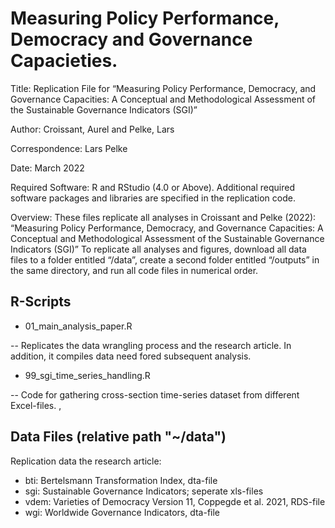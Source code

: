 # Measuring Policy Performance, Democracy and Governance Capacieties.

Title: Replication File for “Measuring Policy Performance, Democracy, and Governance Capacities: A Conceptual and Methodological Assessment of the Sustainable Governance Indicators (SGI)” 

Author: Croissant, Aurel and Pelke, Lars

Correspondence: Lars Pelke

Date: March 2022

Required Software: R and RStudio (4.0 or Above). 
Additional required software packages and libraries are specified in the replication code.

Overview: These files replicate all analyses in Croissant and Pelke (2022): “Measuring Policy Performance, Democracy, and Governance Capacities: A Conceptual and Methodological Assessment of the Sustainable Governance Indicators (SGI)”
To replicate all analyses and figures, download all data files to a folder entitled “/data”, create a second folder entitled “/outputs” in the same directory, and run all code files in numerical order.

## R-Scripts 

- 01_main_analysis_paper.R

-- Replicates the data wrangling process and the research article. In addition, it compiles data need fored subsequent analysis.

- 99_sgi_time_series_handling.R

-- Code for gathering cross-section time-series dataset from different Excel-files. ,


## Data Files (relative path "~/data") 

Replication data the research article:
- bti: Bertelsmann Transformation Index, dta-file
- sgi: Sustainable Governance Indicators; seperate xls-files
- vdem: Varieties of Democracy Version 11, Coppegde et al. 2021, RDS-file
- wgi: Worldwide Governance Indicators, dta-file

